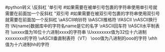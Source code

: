 #python转义
    \\反斜杠
    \'单引号   #如果需要在被单引号包裹的字符串使用单引号就需要在前面加一个反斜杠
    \"双引号   #如果需要在被双引号包裹的字符串使用双引号就需要在前面加一个反斜杠
    \aASCII响铃符
    \bASCII推格符
    \fASCII
    \nASCII换行符
    \N{name}数据库中的字符名name是它的名字
    \rASCII回车符
    \tASCII水平制表符
    \uxxxx值为16位十六进制xxxx的字符串
    \Uxxxxxxxx值为32位十六进制xxxxxxxx的字符
    \vASCII垂直制表符（VT）
    \ooo值为八进制的ooo的字符
    \xhh值为十六进制hh的字符